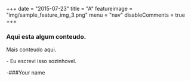 +++
date = "2015-07-23"
title = "A"
featureimage = "img/sample_feature_img_3.png"
menu = "nav"
disableComments = true
+++

### Aqui esta algum conteudo.
Mais conteudo aqui.

\- Eu escrevi isso sozinhovel.

\-###Your name